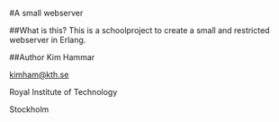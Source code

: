 #A small webserver

##What is this?
This is a schoolproject to create a small and restricted webserver in Erlang.

##Author
Kim Hammar

kimham@kth.se

Royal Institute of Technology

Stockholm